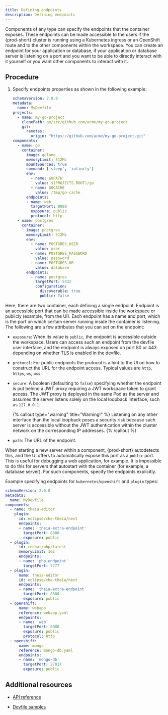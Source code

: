 ```yaml
---
title: Defining endpoints
description: Defining endpoints
---
```


Components of any type can specify the endpoints that the container exposes. These endpoints can be made accessible to the users if the {prod-short} cluster is running using a Kubernetes ingress or an OpenShift route and to the other components within the workspace. You can create an endpoint for your application or database, if your application or database server is listening on a port and you want to be able to directly interact with it yourself or you want other components to interact with it.

## Procedure

1. Specify endpoints properties as shown in the following example:

    ```yaml {% title="Specify endpoints properties" filename="devfile.yaml" %}
    schemaVersion: 2.0.0
    metadata:
      name: MyDevfile
    projects:
      - name: my-go-project
        clonePath: go/src/github.com/acme/my-go-project
        git:
          remotes:
            origin: "https://github.com/acme/my-go-project.git"
    components:
      - name: go
        container:
          image: golang
          memoryLimit: 512Mi
          mountSources: true
          command: ['sleep', 'infinity']
          env:
            - name: GOPATH
              value: $(PROJECTS_ROOT)/go
            - name: GOCACHE
              value: /tmp/go-cache
          endpoints:
          - name: web
            targetPort: 8080
            exposure: public
            protocol: http
      - name: postgres
        container:
          image: postgres
          memoryLimit: 512Mi
          env:
            - name: POSTGRES_USER
              value: user
            - name: POSTGRES_PASSWORD
              value: password
            - name: POSTGRES_DB
              value: database
          endpoints:
            - name: postgres
              targetPort: 5432
              configuration:
                discoverable: true
                public: false
    ```

Here, there are two container, each defining a single endpoint. Endpoint
is an accessible port that can be made accessible inside the workspace
or publicly (example, from the UI). Each endpoint has a name and port,
which is the port on which certain server running inside the container
is listening. The following are a few attributes that you can set on the
endpoint:

- `exposure`: When its value is `public`, the endpoint is accessible
    outside the workspace. Users can access such an endpoint from the
    devfile user interface, and the endpoint is always exposed on port
    80 or 443 depending on whether TLS is enabled in the devfile.

- `protocol`: For public endpoints the protocol is a hint to the UI on
    how to construct the URL for the endpoint access. Typical values are
    `http`, `https`, `ws`, `wss`.

- `secure`: A boolean (defaulting to `false`) specifying whether the
    endpoint is put behind a JWT proxy requiring a JWT workspace token
    to grant access. The JWT proxy is deployed in the same Pod as the
    server and assumes the server listens solely on the local loopback
    interface, such as `127.0.0.1`.

    {% callout type="warning" title="Warning!" %}
    Listening on any other interface than the local loopback poses a
    security risk because such server is accessible without the JWT
    authentication within the cluster network on the corresponding IP
    addresses.
    {% /callout %}

- `path`: The URL of the endpoint.

When starting a new server within a component, {prod-short} autodetects this, and the UI offers to automatically expose this port as a `public` port. This is useful for debugging a web application, for example. It is impossible to do this for servers that autostart with the container (for example, a database server). For such components, specify the endpoints explicitly.

Example specifying endpoints for `kubernetes`/`openshift` and `plugin`
types:

```yaml {% filename="devfile.yaml" %}
schemaVersion: 2.0.0
metadata:
  name: MyDevfile
components:
  - name: theia-editor
    plugin:
      id: eclipse/che-theia/next
      endpoints:
      - name: 'theia-extra-endpoint'
        targetPort: 8880
        exposure: public
  - plugin:
      id: redhat/php/latest
      memoryLimit: 1Gi
      endpoints:
      - name: 'php-endpoint'
        targetPort: 7777
  - plugin:
      name: theia-editor
      id: eclipse/che-theia/next
      endpoints:
      - name: 'theia-extra-endpoint'
        targetPort: 8880
        exposure: public
  - openshift:
      name: webapp
      reference: webapp.yaml
      endpoints:
      - name: 'web'
        targetPort: 8080
        exposure: public
        protocol: http
  - openshift:
      name: mongo
      reference: mongo-db.yaml
      endpoints:
      - name: 'mongo-db'
        targetPort: 27017
        exposure: public
```

## Additional resources

- [API reference](./devfile-schema)

- [Devfile samples](./devfile-samples)

